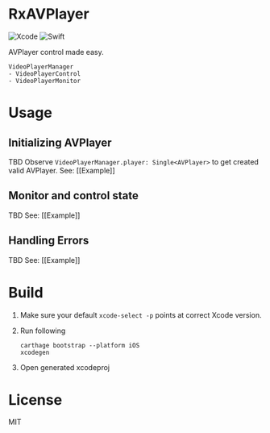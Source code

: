 # RxAVPlayer
![Xcode](https://img.shields.io/badge/Xcode-10.0-brightgreen.svg)
![Swift](https://img.shields.io/badge/Swift-4.2-brightgreen.svg)

AVPlayer control made easy.

```
VideoPlayerManager
- VideoPlayerControl
- VideoPlayerMonitor
```

# Usage
## Initializing AVPlayer
TBD
Observe `VideoPlayerManager.player: Single<AVPlayer>` to get created valid AVPlayer.
See: [[Example]]

## Monitor and control state
TBD
See: [[Example]]

## Handling Errors
TBD
See: [[Example]]

# Build
1. Make sure your default `xcode-select -p` points at correct Xcode version.

2. Run following
   ```
   carthage bootstrap --platform iOS
   xcodegen
   ```

3. Open generated xcodeproj

# License
MIT
